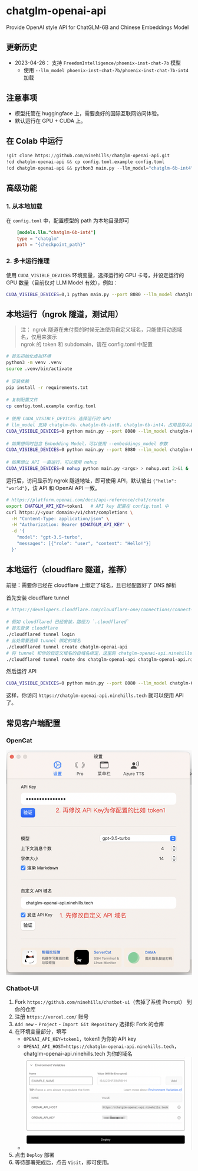 # chatglm-openai-api

Provide OpenAI style API for  ChatGLM-6B and Chinese Embeddings Model

## 更新历史

- 2023-04-26： 支持 `FreedomIntelligence/phoenix-inst-chat-7b` 模型
  - 使用 `--llm_model phoenix-inst-chat-7b/phoenix-inst-chat-7b-int4` 加载

## 注意事项

- 模型托管在 huggingface 上，需要良好的国际互联网访问体验。
- 默认运行在 GPU + CUDA 上。

## 在 Colab 中运行

```python
!git clone https://github.com/ninehills/chatglm-openai-api.git
!cd chatglm-openai-api && cp config.toml.example config.toml
!cd chatglm-openai-api && python3 main.py --llm_model="chatglm-6b-int4" --tunnel=ngrok --port 8100
```

## 高级功能

### 1. 从本地加载

在 `config.toml` 中，配置模型的 path 为本地目录即可

```toml
    [models.llm."chatglm-6b-int4"]
    type = "chatglm"
    path = "{checkpoint_path}"
```

### 2. 多卡运行推理

使用 `CUDA_VISIBLE_DEVICES` 环境变量，选择运行的 GPU 卡号，并设定运行的 GPU 数量（目前仅对 LLM Model 有效），例如：

```bash
CUDA_VISIBLE_DEVICES=0,1 python main.py --port 8080 --llm_model chatglm-6b-int4 --tunnel ngrok --gpus 2
```

## 本地运行（ngrok 隧道，测试用）

> 注： ngrok 隧道在未付费的时候无法使用自定义域名，只能使用动态域名，仅用来演示  
> ngrok 的 token 和 subdomain，请在 config.toml 中配置

```bash
# 首先初始化虚拟环境
python3 -m venv .venv
source .venv/bin/activate

# 安装依赖
pip install -r requirements.txt

# 复制配置文件
cp config.toml.example config.toml

# 使用 CUDA_VISIBLE_DEVICES 选择运行的 GPU
# llm_model 支持 chatglm-6b、chatglm-6b-int8、chatglm-6b-int4，占用显存从高到低。
CUDA_VISIBLE_DEVICES=0 python main.py --port 8080 --llm_model chatglm-6b-int4 --tunnel ngrok

# 如果想同时包含 Embedding Model，可以使用 --embeddings_model 参数
CUDA_VISIBLE_DEVICES=0 python main.py --port 8080 --llm_model chatglm-6b-int4 --embeddings_model text2vec-large-chinese --tunnel ngrok

# 如果想让 API 一直运行，可以使用 nohup
CUDA_VISIBLE_DEVICES=0 nohup python main.py <args> > nohup.out 2>&1 &
```

运行后，访问显示的 ngrok 隧道地址，即可使用 API，默认输出 `{"hello": "world"}`，该 API 和 OpenAI API 一致。

```bash
# https://platform.openai.com/docs/api-reference/chat/create
export CHATGLM_API_KEY=token1   # API key 配置在 config.toml 中
curl https://<your domain>/v1/chat/completions \
  -H "Content-Type: application/json" \
  -H "Authorization: Bearer $CHATGLM_API_KEY" \
  -d '{
    "model": "gpt-3.5-turbo",
    "messages": [{"role": "user", "content": "Hello!"}]
  }'
```

## 本地运行（cloudflare 隧道，推荐）

前提：需要你已经在 cloudflare 上绑定了域名，且已经配置好了 DNS 解析

首先安装 cloudflare tunnel

```bash
# https://developers.cloudflare.com/cloudflare-one/connections/connect-apps/install-and-setup/tunnel-guide/local/

# 假如 cloudflared 已经安装，路径为 `.cloudflared`
# 首先登录 cloudflare
./cloudflared tunnel login
# 此处需要选择 tunnel 绑定的域名
./cloudflared tunnel create chatglm-openai-api
# 将 tunnel 和你的自定义域名的自域名绑定，这里的 chatglm-openai-api.ninehills.tech 就是你选择的自域名，后续访问这个域名。
./cloudflared tunnel route dns chatglm-openai-api chatglm-openai-api.ninehills.tech
```

然后运行 API

```bash
CUDA_VISIBLE_DEVICES=0 python main.py --port 8080 --llm_model chatglm-6b-int4 --embeddings_model text2vec-large-chinese --tunnel cloudflare
```

这样，你访问 `https://chatglm-openai-api.ninehills.tech` 就可以使用 API 了。

## 常见客户端配置

### OpenCat

![](img/2023-04-22-08-42-06.png)


### Chatbot-UI

1. Fork `https://github.com/ninehills/chatbot-ui`（去掉了系统 Prompt） 到你的仓库
2. 注册 `https://vercel.com/` 账号
3. `Add new` - `Project` - `Import Git Repository` 选择你 Fork 的仓库
4. 在环境变量部分，填写
    - `OPENAI_API_KEY=token1`，token1 为你的 API key
    - `OPENAI_API_HOST=https://chatglm-openai-api.ninehills.tech`，chatglm-openai-api.ninehills.tech 为你的域名
    - ![](img/2023-04-22-08-48-57.png)
5. 点击 `Deploy` 部署
6. 等待部署完成后，点击 `Visit`，即可使用。

